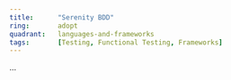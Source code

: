 ```yaml
---
title:      "Serenity BDD"
ring:       adopt
quadrant:   languages-and-frameworks
tags:       [Testing, Functional Testing, Frameworks]
---
```

...